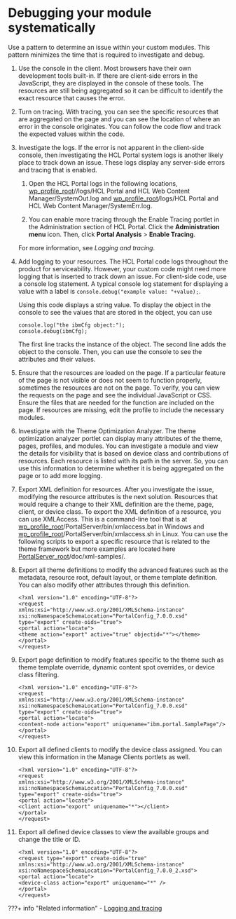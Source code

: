 # Debugging your module systematically

Use a pattern to determine an issue within your custom modules. This pattern minimizes the time that is required to investigate and debug.

1.  Use the console in the client. Most browsers have their own development tools built-in. If there are client-side errors in the JavaScript, they are displayed in the console of these tools. The resources are still being aggregated so it can be difficult to identify the exact resource that causes the error.

2.  Turn on tracing. With tracing, you can see the specific resources that are aggregated on the page and you can see the location of where an error in the console originates. You can follow the code flow and track the expected values within the code.

3.  Investigate the logs. If the error is not apparent in the client-side console, then investigating the HCL Portal system logs is another likely place to track down an issue. These logs display any server-side errors and tracing that is enabled.

    1.  Open the HCL Portal logs in the following locations, [wp\_profile\_root](../../../../guide_me/wpsdirstr.md)//logs/HCL Portal and HCL Web Content Manager/SystemOut.log and [wp\_profile\_root](../../../../guide_me/wpsdirstr.md)/logs/HCL Portal and HCL Web Content Manager/SystemErr.log.

    2.  You can enable more tracing through the Enable Tracing portlet in the Administration section of HCL Portal. Click the **Administration menu** icon. Then, click **Portal Analysis** \> **Enable Tracing**.

    For more information, see *Logging and tracing*.

4.  Add logging to your resources. The HCL Portal code logs throughout the product for serviceability. However, your custom code might need more logging that is inserted to track down an issue. For client-side code, use a console log statement. A typical console log statement for displaying a value with a label is `console.debug("example value: "+value);`.

    Using this code displays a string value. To display the object in the console to see the values that are stored in the object, you can use

    ```
    console.log("the ibmCfg object:");
    console.debug(ibmCfg);
    ```

    The first line tracks the instance of the object. The second line adds the object to the console. Then, you can use the console to see the attributes and their values.

5.  Ensure that the resources are loaded on the page. If a particular feature of the page is not visible or does not seem to function properly, sometimes the resources are not on the page. To verify, you can view the requests on the page and see the individual JavaScript or CSS. Ensure the files that are needed for the function are included on the page. If resources are missing, edit the profile to include the necessary modules.

6.  Investigate with the Theme Optimization Analyzer. The theme optimization analyzer portlet can display many attributes of the theme, pages, profiles, and modules. You can investigate a module and view the details for visibility that is based on device class and contributions of resources. Each resource is listed with its path in the server. So, you can use this information to determine whether it is being aggregated on the page or to add more logging.

7.  Export XML definition for resources. After you investigate the issue, modifying the resource attributes is the next solution. Resources that would require a change to their XML definition are the theme, page, client, or device class. To export the XML definition of a resource, you can use XMLAccess. This is a command-line tool that is at [wp\_profile\_root](../../../../guide_me/wpsdirstr.md)/PortalServer/bin/xmlaccess.bat in Windows and [wp\_profile\_root](../../../../guide_me/wpsdirstr.md)/PortalServer/bin/xmlaccess.sh in Linux. You can use the following scripts to export a specific resource that is related to the theme framework but more examples are located here [PortalServer\_root](../../../../guide_me/wpsdirstr.md)/doc/xml-samples/.

8.  Export all theme definitions to modify the advanced features such as the metadata, resource root, default layout, or theme template definition. You can also modify other attributes through this definition.

    ```
    <?xml version="1.0" encoding="UTF-8"?>
    <request 
    xmlns:xsi="http://www.w3.org/2001/XMLSchema-instance" xsi:noNamespaceSchemaLocation="PortalConfig_7.0.0.xsd"
    type="export" create-oids="true">
    <portal action="locate">
    <theme action="export" active="true" objectid="*"></theme>
    </portal>
    </request>
    ```

9.  Export page definition to modify features specific to the theme such as theme template override, dynamic content spot overrides, or device class filtering.

    ```
    <?xml version="1.0" encoding="UTF-8"?>
    <request 
    xmlns:xsi="http://www.w3.org/2001/XMLSchema-instance" xsi:noNamespaceSchemaLocation="PortalConfig_7.0.0.xsd"
    type="export" create-oids="true">
    <portal action="locate">
    <content-node action="export" uniquename="ibm.portal.SamplePage"/>
    </portal>
    </request>
    ```

10. Export all defined clients to modify the device class assigned. You can view this information in the Manage Clients portlets as well.

    ```
    <?xml version="1.0" encoding="UTF-8"?>
    <request 
    xmlns:xsi="http://www.w3.org/2001/XMLSchema-instance" xsi:noNamespaceSchemaLocation="PortalConfig_7.0.0.xsd"
    type="export" create-oids="true">
    <portal action="locate">
    <client action="export" uniquename="*"></client>
    </portal>
    </request>
    ```

11. Export all defined device classes to view the available groups and change the title or ID.

    ```
    <?xml version="1.0" encoding="UTF-8"?>
    <request type="export" create-oids="true"
    xmlns:xsi="http://www.w3.org/2001/XMLSchema-instance"
    xsi:noNamespaceSchemaLocation="PortalConfig_7.0.0_2.xsd">
    <portal action="locate">
    <device-class action="export" uniquename="*" />
    </portal>	
    </request>
    ```



???+ info "Related information"
    - [Logging and tracing](../../../../deployment/manage/troubleshooting/logging_and_tracing/index.md)

